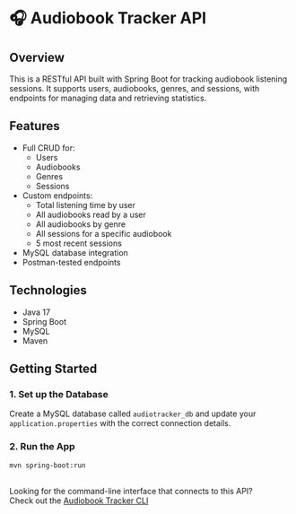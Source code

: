 # 🎧 Audiobook Tracker API

## Overview
This is a RESTful API built with Spring Boot for tracking audiobook listening sessions. It supports users, audiobooks, genres, and sessions, with endpoints for managing data and retrieving statistics.

## Features
- Full CRUD for:
  - Users
  - Audiobooks
  - Genres
  - Sessions
- Custom endpoints:
  - Total listening time by user
  - All audiobooks read by a user
  - All audiobooks by genre
  - All sessions for a specific audiobook
  - 5 most recent sessions
- MySQL database integration
- Postman-tested endpoints

## Technologies
- Java 17
- Spring Boot
- MySQL
- Maven

## Getting Started

### 1. Set up the Database
Create a MySQL database called `audiotracker_db` and update your `application.properties` with the correct connection details.

### 2. Run the App
```bash
mvn spring-boot:run
```

##
Looking for the command-line interface that connects to this API?  
Check out the [Audiobook Tracker CLI](https://github.com/todayisthorsday/audiotracker-cli)

